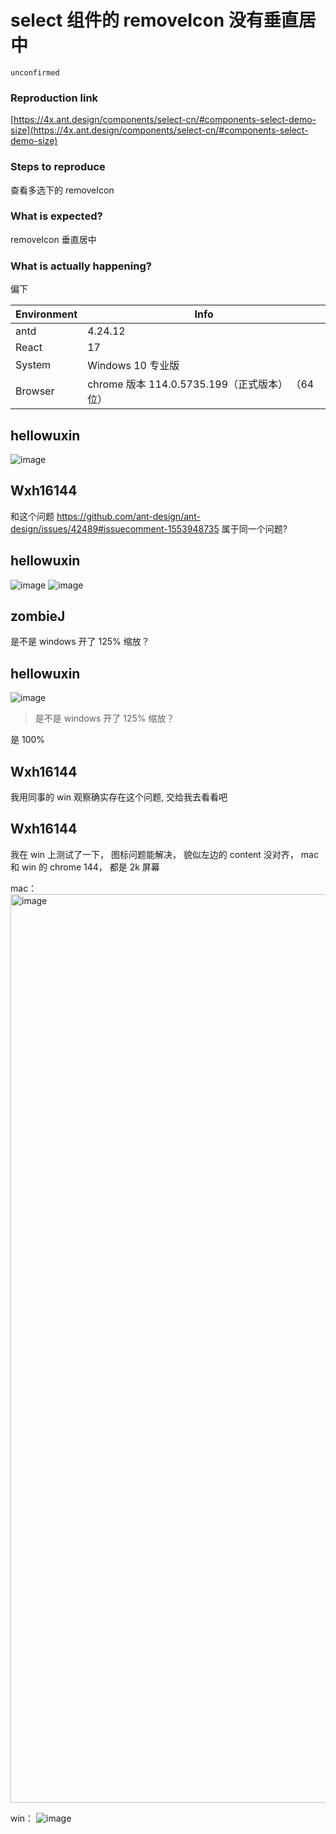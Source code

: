 # select 组件的 removeIcon 没有垂直居中

`unconfirmed`

### Reproduction link

[https://4x.ant.design/components/select-cn/#components-select-demo-size](https://4x.ant.design/components/select-cn/#components-select-demo-size)

### Steps to reproduce

查看多选下的 removeIcon

### What is expected?

removeIcon 垂直居中

### What is actually happening?

偏下

| Environment | Info                                             |
| ----------- | ------------------------------------------------ |
| antd        | 4.24.12                                          |
| React       | 17                                               |
| System      | Windows 10 专业版                                |
| Browser     | chrome 版本 114.0.5735.199（正式版本） （64 位） |

<!-- generated by ant-design-issue-helper. DO NOT REMOVE -->

## hellowuxin

![image](https://github.com/ant-design/ant-design/assets/37543498/38bc91c0-c090-442b-aab0-8643870f69df)

## Wxh16144

和这个问题 https://github.com/ant-design/ant-design/issues/42489#issuecomment-1553948735 属于同一个问题?

## hellowuxin

![image](https://github.com/ant-design/ant-design/assets/37543498/7270f15b-1029-448d-a2dc-418ceb581504)
![image](https://github.com/ant-design/ant-design/assets/37543498/c3e474a2-9d24-4d1c-8b75-5367411840a1)

## zombieJ

是不是 windows 开了 125% 缩放？

## hellowuxin

![image](https://github.com/ant-design/ant-design/assets/37543498/a9844105-e188-4b17-b9d8-5698e4b2e6c6)

> 是不是 windows 开了 125% 缩放？

是 100%

## Wxh16144

我用同事的 win 观察确实存在这个问题, 交给我去看看吧

## Wxh16144

我在 win 上测试了一下， 图标问题能解决， 貌似左边的 content 没对齐， mac 和 win 的 chrome 144， 都是 2k 屏幕

mac：
<img width="1454" alt="image" src="https://github.com/ant-design/ant-design/assets/32004925/5af31e09-db6b-4646-badf-a39363ba7cc0">

win：
![image](https://github.com/ant-design/ant-design/assets/32004925/4b647165-0b92-4b9a-af8b-108af9333796)
